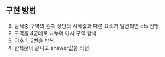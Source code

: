 ## 구현 방법
1. 탐색중 구역의 왼쪽 상단의 시작값과 다른 요소가 발견되면 dfs 진행
2. 구역을 4군데로 나누어 다시 구역 탐색
3. 이후 1, 2번을 반복
4. 반복문이 끝나고 answer값을 리턴
